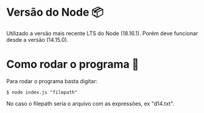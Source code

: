 # Versão do Node :package:

Utilizado a versão mais recente LTS do Node (18.16.1). Porém deve funcionar desde a versão (14.15.0).

# Como rodar o programa :wrench:

Para rodar o programa basta digitar:
  ```
  $ node index.js "filepath"
  ```

No caso o filepath seria o arquivo com as expressões, ex "d14.txt".